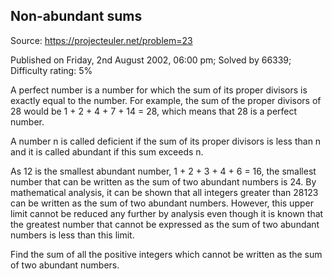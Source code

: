 Non-abundant sums
-----------------

Source: https://projecteuler.net/problem=23

Published on Friday, 2nd August 2002, 06:00 pm; Solved by 66339;
Difficulty rating: 5%

A perfect number is a number for which the sum of its proper divisors is
exactly equal to the number. For example, the sum of the proper divisors
of 28 would be 1 + 2 + 4 + 7 + 14 = 28, which means that 28 is a perfect
number.

A number n is called deficient if the sum of its proper divisors is less
than n and it is called abundant if this sum exceeds n.

As 12 is the smallest abundant number, 1 + 2 + 3 + 4 + 6 = 16, the
smallest number that can be written as the sum of two abundant numbers
is 24. By mathematical analysis, it can be shown that all integers
greater than 28123 can be written as the sum of two abundant numbers.
However, this upper limit cannot be reduced any further by analysis even
though it is known that the greatest number that cannot be expressed as
the sum of two abundant numbers is less than this limit.

Find the sum of all the positive integers which cannot be written as the
sum of two abundant numbers.
